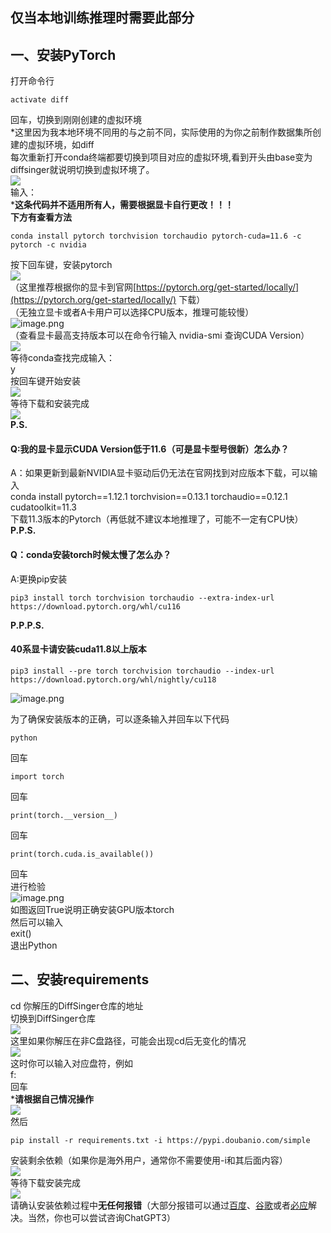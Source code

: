 <a name="cGy25"></a>
## 仅当本地训练推理时需要此部分
<a name="ffbhJ"></a>
## 一、安装PyTorch
打开命令行
```
activate diff
```
回车，切换到刚刚创建的虚拟环境<br />*这里因为我本地环境不同用的与之前不同，实际使用的为你之前制作数据集所创建的虚拟环境，如diff<br />每次重新打开conda终端都要切换到项目对应的虚拟环境,看到开头由base变为diffsinger就说明切换到虚拟环境了。<br />![](https://cdn.nlark.com/yuque/0/2022/png/34659871/1670564136664-b1c00694-5e07-4bc1-b6df-5f3490aaf13c.png#averageHue=%23171616&clientId=uc33de936-0307-4&from=paste&id=u0ffd0bf5&originHeight=647&originWidth=1239&originalType=url&ratio=1&rotation=0&showTitle=false&status=done&style=none&taskId=u1304b685-2322-4b78-83d8-0b2f6615908&title=)<br />输入：<br />***这条代码并不适用所有人，需要根据显卡自行更改！！！**<br />**下方有查看方法**
```
conda install pytorch torchvision torchaudio pytorch-cuda=11.6 -c pytorch -c nvidia
```
按下回车键，安装pytorch<br />![](https://cdn.nlark.com/yuque/0/2022/png/34659871/1670564136701-fa74c6d2-3cf6-4682-9091-62058f750b57.png#averageHue=%231a1919&clientId=uc33de936-0307-4&from=paste&id=u23d8fb2d&originHeight=647&originWidth=1239&originalType=url&ratio=1&rotation=0&showTitle=false&status=done&style=none&taskId=u19b09304-1edd-4647-8d74-dfc41d04a2e&title=)<br />（这里推荐根据你的显卡到官网[https://pytorch.org/get-started/locally/](https://pytorch.org/get-started/locally/) 下载）<br />（无独立显卡或者A卡用户可以选择CPU版本，推理可能较慢）<br />![image.png](https://cdn.nlark.com/yuque/0/2023/png/34659871/1674962774816-5081205a-f39f-4a1d-b3af-ea265c28e3a3.png#averageHue=%23eef1d1&clientId=ua8889335-43c8-4&from=paste&height=310&id=u89230337&name=image.png&originHeight=388&originWidth=1019&originalType=binary&ratio=1&rotation=0&showTitle=false&size=36669&status=done&style=none&taskId=ue24704dd-d1ac-4591-95f6-15fd9967cea&title=&width=815.2)<br />（查看显卡最高支持版本可以在命令行输入 nvidia-smi 查询CUDA Version）<br />![](https://cdn.nlark.com/yuque/0/2022/png/34659871/1670564137253-edc17fae-8ceb-43dc-bfe0-3d60d40cfce1.png#averageHue=%231a1919&clientId=uc33de936-0307-4&from=paste&id=u1d48f5ae&originHeight=647&originWidth=1239&originalType=url&ratio=1&rotation=0&showTitle=false&status=done&style=none&taskId=uf41bc6fe-f079-4ae6-9bb6-ca648061cce&title=)<br />等待conda查找完成输入：<br />y<br />按回车键开始安装<br />![](https://cdn.nlark.com/yuque/0/2022/png/34659871/1670564137312-b36b691a-f238-405e-9519-ec29b0550b34.png#averageHue=%23211e1c&clientId=uc33de936-0307-4&from=paste&id=u7195eefe&originHeight=647&originWidth=1239&originalType=url&ratio=1&rotation=0&showTitle=false&status=done&style=none&taskId=u95dac3c8-d150-4a64-8372-b47a8fe4711&title=)<br />等待下载和安装完成 <br />![](https://cdn.nlark.com/yuque/0/2022/png/34659871/1670564137408-de773c23-2426-4432-b265-6a8aa515b17e.png#averageHue=%23161616&clientId=uc33de936-0307-4&from=paste&id=uda55f7d2&originHeight=647&originWidth=1239&originalType=url&ratio=1&rotation=0&showTitle=false&status=done&style=none&taskId=u82127d49-2082-4ad1-b9f5-c0b90b62968&title=)<br />**P.S.**
<a name="FhwzB"></a>
#### Q:我的显卡显示CUDA Version低于11.6（可是显卡型号很新）怎么办？
A：如果更新到最新NVIDIA显卡驱动后仍无法在官网找到对应版本下载，可以输入<br />conda install pytorch==1.12.1 torchvision==0.13.1 torchaudio==0.12.1 cudatoolkit=11.3<br />下载11.3版本的Pytorch（再低就不建议本地推理了，可能不一定有CPU快）<br />**P.P.S.**
<a name="KuDam"></a>
#### Q：conda安装torch时候太慢了怎么办？
A:更换pip安装
```
pip3 install torch torchvision torchaudio --extra-index-url https://download.pytorch.org/whl/cu116
```
**P.P.P.S.**
<a name="xvcHn"></a>
#### 40系显卡请安装cuda11.8以上版本
```
pip3 install --pre torch torchvision torchaudio --index-url https://download.pytorch.org/whl/nightly/cu118
```
![image.png](https://cdn.nlark.com/yuque/0/2023/png/34659871/1674962953276-3c493462-fced-4de8-9217-6d9183dc65c1.png#averageHue=%23f4f6d2&clientId=ua8889335-43c8-4&from=paste&height=342&id=u844d5cd1&name=image.png&originHeight=427&originWidth=1011&originalType=binary&ratio=1&rotation=0&showTitle=false&size=37364&status=done&style=none&taskId=u1b934258-1fcb-40bc-857c-1fd6032320d&title=&width=808.8)

为了确保安装版本的正确，可以逐条输入并回车以下代码
```
python 
```
回车
```
import torch
```
回车
```
print(torch.__version__)
```
回车
```
print(torch.cuda.is_available())  
```
回车<br />进行检验<br />![image.png](https://cdn.nlark.com/yuque/0/2022/png/34659871/1670564524749-5d857665-3551-40e8-b5d3-d9f6a8c24c22.png#averageHue=%23171717&clientId=uc33de936-0307-4&from=paste&height=518&id=u621dd1a1&name=image.png&originHeight=647&originWidth=1239&originalType=binary&ratio=1&rotation=0&showTitle=false&size=35468&status=done&style=none&taskId=ud42e0255-dfc7-4476-8e59-812b6fbc007&title=&width=991.2)<br />如图返回True说明正确安装GPU版本torch<br />然后可以输入<br />exit()<br />退出Python

<a name="giX3n"></a>
## 二、安装requirements
cd 你解压的DiffSinger仓库的地址<br />切换到DiffSinger仓库<br />![](https://cdn.nlark.com/yuque/0/2022/png/34659871/1670564138679-943e5ad0-4d72-4aab-b6b4-1d76595caa19.png#averageHue=%231a1a1a&clientId=uc33de936-0307-4&from=paste&id=uf38b9ebb&originHeight=469&originWidth=937&originalType=url&ratio=1&rotation=0&showTitle=false&status=done&style=none&taskId=u07ab6217-7a6d-44db-9167-9b614459639&title=)<br />这里如果你解压在非C盘路径，可能会出现cd后无变化的情况<br />![](https://cdn.nlark.com/yuque/0/2022/png/34659871/1670564138647-bd8a7d47-60e2-453c-82d8-d1e7ee1a03bb.png#averageHue=%23161615&clientId=uc33de936-0307-4&from=paste&id=u21650f51&originHeight=647&originWidth=1239&originalType=url&ratio=1&rotation=0&showTitle=false&status=done&style=none&taskId=ua228ea4a-73ea-4085-9d4c-5f9b8f43746&title=)<br />这时你可以输入对应盘符，例如<br />f:<br />回车<br />***请根据自己情况操作**<br />![](https://cdn.nlark.com/yuque/0/2022/png/34659871/1670564138718-4e0ed581-82bb-448b-aeaf-f360d72e5d9e.png#averageHue=%23161615&clientId=uc33de936-0307-4&from=paste&id=ua068c2d8&originHeight=647&originWidth=1239&originalType=url&ratio=1&rotation=0&showTitle=false&status=done&style=none&taskId=u6c823ad4-b69b-4959-b983-49ee922c103&title=)<br />然后
```
pip install -r requirements.txt -i https://pypi.doubanio.com/simple
```
安装剩余依赖（如果你是海外用户，通常你不需要使用-i和其后面内容）<br />![](https://cdn.nlark.com/yuque/0/2022/png/34659871/1670564138800-0b16ba26-3535-4574-9571-740be19e2f69.png#averageHue=%231a1a1a&clientId=uc33de936-0307-4&from=paste&id=ub846eb90&originHeight=469&originWidth=937&originalType=url&ratio=1&rotation=0&showTitle=false&status=done&style=none&taskId=uddd7c660-906c-4257-8ab5-3b93f004e32&title=)<br />等待下载安装完成<br />![](https://cdn.nlark.com/yuque/0/2022/png/34659871/1670564138985-2a17344e-6bc6-403d-8130-644a7212a995.png#averageHue=%232b2b2b&clientId=uc33de936-0307-4&from=paste&id=udbf245dd&originHeight=527&originWidth=937&originalType=url&ratio=1&rotation=0&showTitle=false&status=done&style=none&taskId=u38ae1823-c081-47b6-9d56-674de65c58f&title=)<br />请确认安装依赖过程中**无任何报错**（大部分报错可以通过[百度](https://www.baidu.com)、[谷歌](https://www.google.com)或者[必应](https://www.bing.com)解决。当然，你也可以尝试咨询ChatGPT3）
